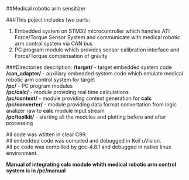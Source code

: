 ##Medical robotic arm sensitizer

###This poject includes two parts:
1. Embedded system on STM32 microcontroller which handles ATI Force/Torque Sensor System and communicate with medical robotic arm control system via CAN bus
2. PC program module which provides sensor calibration interface and Force/Torque compensation of gravity

###Directories description:
**/target/** - target embedded system code  
**/can_adapter/** - auxiliary embedded system code which emulate medical robotic arm control system for target  
**/pc/** - PC program modules  
**/pc/calc/** - module providing real time calculations  
**/pc/context/** - module providing context generation for **calc**  
**/pc/converter/** - module providing data format convertation from logic analizer raw to **calc** module input stream  
**/pc/toolkit/** - starting all the modules and plotting before and after processing  

All code was wtitten in clear C99.  
All embedded code was compiled and debugged in Keil uVision.  
All pc code was compilled by gcc-4.8.1 and debugged in native linux environment.  

**Manual of integrating calc module whith medical robotic arm control system is in /pc/manual**